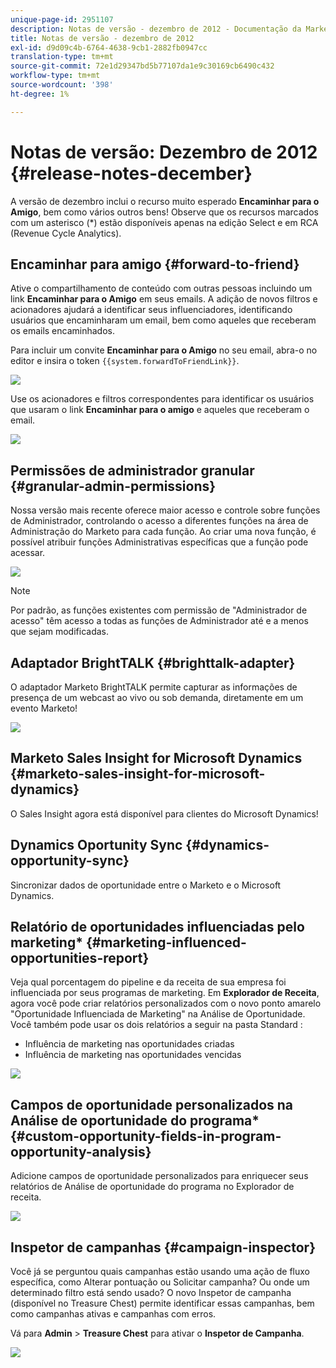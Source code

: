 ```yaml
---
unique-page-id: 2951107
description: Notas de versão - dezembro de 2012 - Documentação da Marketo - Documentação do produto
title: Notas de versão - dezembro de 2012
exl-id: d9d09c4b-6764-4638-9cb1-2882fb0947cc
translation-type: tm+mt
source-git-commit: 72e1d29347bd5b77107da1e9c30169cb6490c432
workflow-type: tm+mt
source-wordcount: '398'
ht-degree: 1%

---
```


# Notas de versão: Dezembro de 2012 {#release-notes-december}

A versão de dezembro inclui o recurso muito esperado **Encaminhar para o Amigo**, bem como vários outros bens! Observe que os recursos marcados com um asterisco (*) estão disponíveis apenas na edição Select e em RCA (Revenue Cycle Analytics).

## Encaminhar para amigo {#forward-to-friend}

Ative o compartilhamento de conteúdo com outras pessoas incluindo um link **Encaminhar para o Amigo** em seus emails. A adição de novos filtros e acionadores ajudará a identificar seus influenciadores, identificando usuários que encaminharam um email, bem como aqueles que receberam os emails encaminhados.

Para incluir um convite **Encaminhar para o Amigo** no seu email, abra-o no editor e insira o token `{{system.forwardToFriendLink}}`.

![](assets/image2014-9-23-10-3a50-3a45.png)

Use os acionadores e filtros correspondentes para identificar os usuários que usaram o link **Encaminhar para o amigo** e aqueles que receberam o email.

![](assets/image2014-9-23-10-3a50-3a56.png)

## Permissões de administrador granular {#granular-admin-permissions}

Nossa versão mais recente oferece maior acesso e controle sobre funções de Administrador, controlando o acesso a diferentes funções na área de Administração do Marketo para cada função. Ao criar uma nova função, é possível atribuir funções Administrativas específicas que a função pode acessar.

![](assets/image2014-9-23-10-3a51-3a18.png)

>[!NOTE]
>
>Por padrão, as funções existentes com permissão de &quot;Administrador de acesso&quot; têm acesso a todas as funções de Administrador até e a menos que sejam modificadas.

## Adaptador BrightTALK {#brighttalk-adapter}

O adaptador Marketo BrightTALK permite capturar as informações de presença de um webcast ao vivo ou sob demanda, diretamente em um evento Marketo!

![](assets/image2014-9-23-10-3a51-3a31.png)

## Marketo Sales Insight for Microsoft Dynamics {#marketo-sales-insight-for-microsoft-dynamics}

O Sales Insight agora está disponível para clientes do Microsoft Dynamics!

## Dynamics Oportunity Sync {#dynamics-opportunity-sync}

Sincronizar dados de oportunidade entre o Marketo e o Microsoft Dynamics.

## Relatório de oportunidades influenciadas pelo marketing* {#marketing-influenced-opportunities-report}

Veja qual porcentagem do pipeline e da receita de sua empresa foi influenciada por seus programas de marketing. Em **Explorador de Receita**, agora você pode criar relatórios personalizados com o novo ponto amarelo &quot;Oportunidade Influenciada de Marketing&quot; na Análise de Oportunidade. Você também pode usar os dois relatórios a seguir na pasta Standard :

* Influência de marketing nas oportunidades criadas
* Influência de marketing nas oportunidades vencidas

![](assets/image2014-9-23-10-3a52-3a11.png)

## Campos de oportunidade personalizados na Análise de oportunidade do programa* {#custom-opportunity-fields-in-program-opportunity-analysis}

Adicione campos de oportunidade personalizados para enriquecer seus relatórios de Análise de oportunidade do programa no Explorador de receita.

![](assets/image2014-9-23-10-3a52-3a23.png)

## Inspetor de campanhas {#campaign-inspector}

Você já se perguntou quais campanhas estão usando uma ação de fluxo específica, como Alterar pontuação ou Solicitar campanha? Ou onde um determinado filtro está sendo usado? O novo Inspetor de campanha (disponível no Treasure Chest) permite identificar essas campanhas, bem como campanhas ativas e campanhas com erros.

Vá para **Admin** > **Treasure Chest** para ativar o **Inspetor de Campanha**.

![](assets/image2014-9-23-10-3a52-3a39.png)
